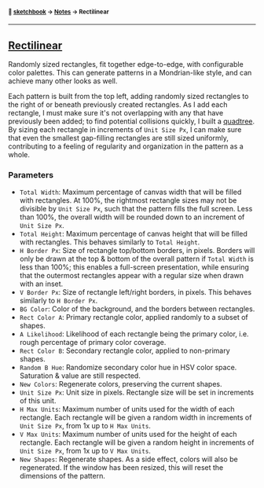 #### <sup>:notebook: [sketchbook](../README.md) → [Notes](./README.md) → Rectilinear</sup>
---

## [Rectilinear](http://flatpickles.com/sketchbook/#rectilinear)

Randomly sized rectangles, fit together edge-to-edge, with configurable color palettes. This can generate patterns in a Mondrian-like style, and can achieve many other looks as well.

Each pattern is built from the top left, adding randomly sized rectangles to the right of or beneath previously created rectangles. As I add each rectangle, I must make sure it's not overlapping with any that have previously been added; to find potential collisions quickly, I built a [quadtree](../src/Sketches/Util/Quadtree.js). By sizing each rectangle in increments of `Unit Size Px`, I can make sure that even the smallest gap-filling rectangles are still sized uniformly, contributing to a feeling of regularity and organization in the pattern as a whole.  

### Parameters
* `Total Width`: Maximum percentage of canvas width that will be filled with rectangles. At 100%, the rightmost rectangle sizes may not be divisible by `Unit Size Px`, such that the pattern fills the full screen. Less than 100%, the overall width will be rounded down to an increment of `Unit Size Px`.
* `Total Height`: Maximum percentage of canvas height that will be filled with rectangles. This behaves similarly to `Total Height`.
* `H Border Px`: Size of rectangle top/bottom borders, in pixels. Borders will only be drawn at the top & bottom of the overall pattern if `Total Width` is less than 100%; this enables a full-screen presentation, while ensuring that the outermost rectangles appear with a regular size when drawn with an inset.
* `V Border Px`: Size of rectangle left/right borders, in pixels. This behaves similarly to `H Border Px`.
* `BG Color`: Color of the background, and the borders between rectangles.
* `Rect Color A`: Primary rectangle color, applied randomly to a subset of shapes.
* `A Likelihood`: Likelihood of each rectangle being the primary color, i.e. rough percentage of primary color coverage.
* `Rect Color B`: Secondary rectangle color, applied to non-primary shapes.
* `Random B Hue`: Randomize secondary color hue in HSV color space. Saturation & value are still respected.
* `New Colors`: Regenerate colors, preserving the current shapes.
* `Unit Size Px`: Unit size in pixels. Rectangle size will be set in increments of this unit.
* `H Max Units`: Maximum number of units used for the width of each rectangle. Each rectangle will be given a random width in increments of `Unit Size Px`, from 1x up to `H Max Units`.
* `V Max Units`: Maximum number of units used for the height of each rectangle. Each rectangle will be given a random height in increments of `Unit Size Px`, from 1x up to `V Max Units`.
* `New Shapes`: Regenerate shapes. As a side effect, colors will also be regenerated. If the window has been resized, this will reset the dimensions of the pattern.